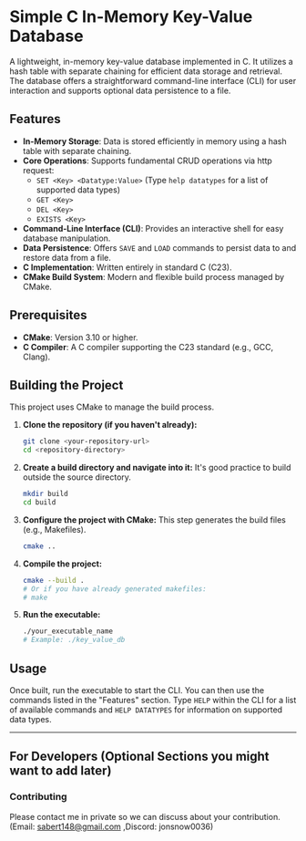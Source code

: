       
# Simple C In-Memory Key-Value Database

A lightweight, in-memory key-value database implemented in C. It utilizes a hash table with separate chaining for efficient data storage and retrieval. The database offers a straightforward command-line interface (CLI) for user interaction and supports optional data persistence to a file.

## Features

*   **In-Memory Storage**: Data is stored efficiently in memory using a hash table with separate chaining.
*   **Core Operations**: Supports fundamental CRUD operations via http request:
    *   `SET <Key> <Datatype:Value>` (Type `help datatypes` for a list of supported data types)
    *   `GET <Key>`
    *   `DEL <Key>`
    *   `EXISTS <Key>`
*   **Command-Line Interface (CLI)**: Provides an interactive shell for easy database manipulation.
*   **Data Persistence**: Offers `SAVE` and `LOAD` commands to persist data to and restore data from a file.
*   **C Implementation**: Written entirely in standard C (C23).
*   **CMake Build System**: Modern and flexible build process managed by CMake.

## Prerequisites

*   **CMake**: Version 3.10 or higher.
*   **C Compiler**: A C compiler supporting the C23 standard (e.g., GCC, Clang).

## Building the Project

This project uses CMake to manage the build process.

1.  **Clone the repository (if you haven't already):**
    ```bash
    git clone <your-repository-url>
    cd <repository-directory>
    ```

2.  **Create a build directory and navigate into it:**
    It's good practice to build outside the source directory.
    ```bash
    mkdir build
    cd build
    ```

3.  **Configure the project with CMake:**
    This step generates the build files (e.g., Makefiles).
    ```bash
    cmake ..
    ```

4.  **Compile the project:**
    ```bash
    cmake --build .
    # Or if you have already generated makefiles:
    # make
    ```

5.  **Run the executable:**
    ```bash
    ./your_executable_name
    # Example: ./key_value_db
    ```

## Usage

Once built, run the executable to start the CLI. You can then use the commands listed in the "Features" section. Type `HELP` within the CLI for a list of available commands and `HELP DATATYPES` for information on supported data types.

---

## For Developers (Optional Sections you might want to add later)

### Contributing
Please contact me in private so we can discuss about your contribution. (Email: sabert148@gmail.com ,Discord: jonsnow0036)
    

